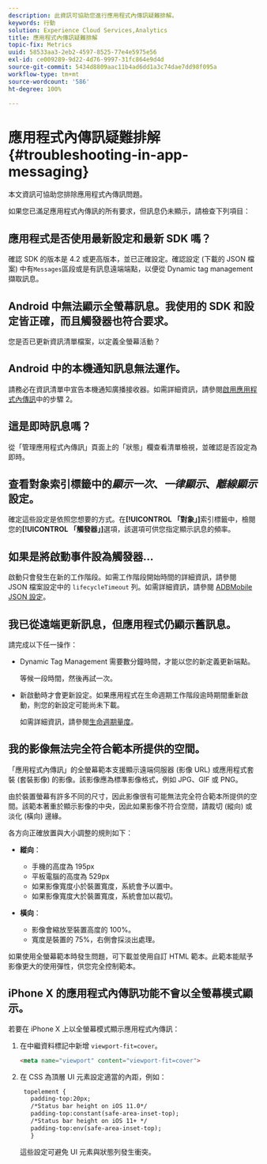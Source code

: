 ```yaml
---
description: 此資訊可協助您進行應用程式內傳訊疑難排解。
keywords: 行動
solution: Experience Cloud Services,Analytics
title: 應用程式內傳訊疑難排解
topic-fix: Metrics
uuid: 58533aa3-2eb2-4597-8525-77e4e5975e56
exl-id: ce009289-9d22-4d76-9997-31fc864e9d4d
source-git-commit: 5434d8809aac11b4ad6dd1a3c74dae7dd98f095a
workflow-type: tm+mt
source-wordcount: '586'
ht-degree: 100%

---
```


# 應用程式內傳訊疑難排解{#troubleshooting-in-app-messaging}

本文資訊可協助您排除應用程式內傳訊問題。

如果您已滿足應用程式內傳訊的所有要求，但訊息仍未顯示，請檢查下列項目：

## 應用程式是否使用最新設定和最新 SDK 嗎？

確認 SDK 的版本是 4.2 或更高版本，並已正確設定。確認設定 (下載的 JSON 檔案) 中有`Messages`區段或是有訊息遠端端點，以便從 Dynamic tag management 擷取訊息。

## Android 中無法顯示全螢幕訊息。我使用的 SDK 和設定皆正確，而且觸發器也符合要求。

您是否已更新資訊清單檔案，以定義全螢幕活動？

## Android 中的本機通知訊息無法運作。

請務必在資訊清單中宣告本機通知廣播接收器。如需詳細資訊，請參閱[啟用應用程式內傳訊](/help/android/messaging-main/messaging/messaging.md)中的步驟 2。

## 這是即時訊息嗎？

從「管理應用程式內傳訊」頁面上的「狀態」欄查看清單檢視，並確認是否設定為即時。

## 查看對象索引標籤中的&#x200B;*顯示一次*、*一律顯示*、*離線顯示*&#x200B;設定。

確定這些設定是依照您想要的方式。在&#x200B;**[!UICONTROL 「對象」]**&#x200B;索引標籤中，檢閱您的&#x200B;**[!UICONTROL 「觸發器」]**&#x200B;選項，該選項可供您指定顯示訊息的頻率。

## 如果是將啟動事件設為觸發器...

啟動只會發生在新的工作階段。如需工作階段開始時間的詳細資訊，請參閱 JSON 檔案設定中的 `lifecycleTimeout` 列。如需詳細資訊，請參閱 [ADBMobile JSON 設定](/help/ios/configuration/json-config/json-config.md)。

## 我已從遠端更新訊息，但應用程式仍顯示舊訊息。

請完成以下任一操作：

* Dynamic Tag Management 需要數分鐘時間，才能以您的新定義更新端點。

   等候一段時間，然後再試一次。

* 新啟動時才會更新設定。如果應用程式在生命週期工作階段逾時期間重新啟動，則您的新設定可能尚未下載。

   如需詳細資訊，請參閱[生命週期量度](/help/ios/metrics.md)。

## 我的影像無法完全符合範本所提供的空間。

「應用程式內傳訊」的全螢幕範本支援顯示遠端伺服器 (影像 URL) 或應用程式套裝 (套裝影像) 的影像。該影像應為標準影像格式，例如 JPG、GIF 或 PNG。

由於裝置螢幕有許多不同的尺寸，因此影像很有可能無法完全符合範本所提供的空間。該範本著重於顯示影像的中央，因此如果影像不符合空間，請裁切 (縱向) 或淡化 (橫向) 邊緣。

各方向正確放置與大小調整的規則如下：

* **縱向**：
   * 手機的高度為 195px
   * 平板電腦的高度為 529px
   * 如果影像寬度小於裝置寬度，系統會予以置中。
   * 如果影像寬度大於裝置寬度，系統會加以裁切。

* **橫向**：
   * 影像會縮放至裝置高度的 100%。
   * 寬度是裝置的 75%，右側會採淡出處理。

如果使用全螢幕範本時發生問題，可下載並使用自訂 HTML 範本。此範本能賦予影像更大的使用彈性，供您完全控制範本。

## iPhone X 的應用程式內傳訊功能不會以全螢幕模式顯示。

若要在 iPhone X 上以全螢幕模式顯示應用程式內傳訊：

1. 在中繼資料標記中新增 `viewport-fit=cover`。

   ```html
   <meta name="viewport" content="viewport-fit=cover">
   ```

1. 在 CSS 為頂層 UI 元素設定適當的內距，例如：

   ```html
    topelement {
      padding-top:20px;
      /*Status bar height on iOS 11.0*/
      padding-top:constant(safe-area-inset-top);
      /*Status bar height on iOS 11+ */
      padding-top:env(safe-area-inset-top);
      } 
   ```

   這些設定可避免 UI 元素與狀態列發生衝突。
